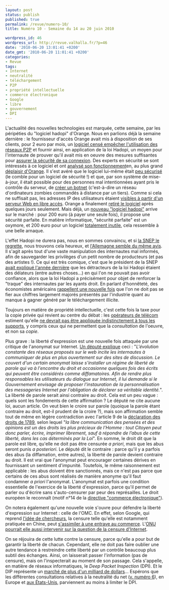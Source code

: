 ```yaml
---
layout: post
status: publish
published: true
permalink: /revue/numero-10/
title: Numéro 10 - Semaine du 14 au 20 juin 2010

wordpress_id: 46
wordpress_url: http://revue.valhalla.fr/?p=46
date: '2010-06-20 13:01:41 +0200'
date_gmt: '2010-06-20 11:01:41 +0200'
categories:
- Revue
tags:
- Internet
- neutralité
- téléchargement
- P2P
- propriété intellectuelle
- commerce électronique
- Google
- libre
- gouvernement
- DPI
---
```

<p>L'actualité des nouvelles technologies est marquée, cette semaine, par les péripéties du "logiciel hadopi" d'Orange. Nous en parlions déjà la semaine dernière : le fournisseur d'accès Orange avait mis à disposition de ses clients, pour 2 euro par mois, un <a href="http://www.pcinpact.com/actu/news/57632-orange-hadopi-controle-telechargement-henrard.htm">logiciel censé empêcher l'utilisation des réseaux P2P</a> et fournir ainsi, en application de la loi Hadopi, un moyen pour l'internaute de prouver qu'il avait mis en oeuvre des mesures suffisantes pour <a href="http://www.cyberdroit.fr/2010/06/le-delit-de-negligence-caracterisee-de-securisation-de-lacces-internet/">assurer la sécurité de sa connexion</a>. Des experts en sécurité se sont intéressés à ce logiciel et ont <a href="http://seclists.org/fulldisclosure/2010/Jun/346">analysé son fonctionnement</a><span class="lang">en</span>, au plus grand <a href="http://pro.clubic.com/legislation-loi-internet/hadopi/actualite-346770-orange-estime-loggicel-anti-hadopi-pirate.html">déplaisir d'Orange</a>. Il s'est avéré que le logiciel lui-même était <a href="http://www.numerama.com/magazine/15977-nouvelle-faille-de-securite-sur-le-logiciel-hadopi-d-orange.html">peu sécurisé</a> (le comble pour un logiciel de sécurité !) et que, par son système de mise-à-jour, il était possible pour des personnes mal intentionnées ayant pris le contrôle du serveur, de <a href="http://sid.rstack.org/blog/index.php/415-un-hadopiciel-qui-aurait-pu-tourner-au-botnet">créer un botnet</a> (c'est-à-dire un réseau d'ordinateurs zombies commandés à distance par un tiers). Comme si cela ne suffisait pas, les adresses IP des utilisateurs étaient <a href="http://pro.clubic.com/legislation-loi-internet/hadopi/actualite-346308-solution-anti-p2p-orange-filtrer-ip-clients.html">visibles à partir d'un serveur Web en libre accès</a>. Orange a finalement <a href="http://www.numerama.com/magazine/15992-logiciel-hadopi-d-orange-suspendu-une-vingtaine-de-clients-seulement.html">retiré le logiciel</a> après quelques jours seulement. Mais déjà, un <a href="http://linuxfr.org/~bruno666/29858.html">nouveau "logiciel hadopi"</a> arrive sur le marché : pour 200 euro (à payer une seule fois), il propose une sécurité parfaite. En matière informatique, "sécurité parfaite" est un oxymore, et 200 euro pour un logiciel <u>totalement inutile</u>, cela ressemble à une belle arnaque.</p>
<p>L'effet Hadopi ne durera pas, nous en sommes convaincu, et si <a href="http://www.numerama.com/magazine/15997-le-snep-craint-que-l-effet-psychologique-de-la-hadopi-ne-dure-pas.html">la SNEP le regrette</a>, nous trouvons cela heureux, et <a href="http://pro.clubic.com/legislation-loi-internet/telechargement-illegal/actualite-347480-allemagne-renonce-riposte-graduee.html">l'Allemagne semble du même avis</a>. Il s'agit après tout d'une vaste manipulation des internautes mal informés, afin de sauvegarder les privilèges d'un petit nombre de producteurs (et pas des artistes !). Ce qui est très comique, c'est que le président de la SNEP <a href="http://www.pcinpact.com/actu/news/52974-pirates-planques-voleurs-totalitaires-denonciateurs.htm">avait expliqué l'année dernière</a> que les détracteurs de la loi Hadopi étaient des délateurs (entre autres choses...) en qui l'on ne pouvait pas avoir confiance, alors que la loi Hadopi a précisément pour objet de renforcer la "traque" des internautes par les ayants droit. En parlant d'honnêteté, des économistes américains <a href="http://www.pcinpact.com/actu/news/57722-chiffres-piratage-contrefacon-droits-dauteur-chine-usa.htm">rappellent une nouvelle fois</a> que l'on ne doit pas se fier aux chiffres largement majorés présentés par l'industrie quant au manque à gagner généré par le téléchargement illicite.</p>
<p>Toujours en matière de propriété intellectuelle, c'est cette fois la taxe pour la copie privée qui revient au centre du débat : les <a href="http://www.clubic.com/disque-dur-memoire/actualite-347624-afom-conteste-taxe-copie-privee.html">opérateurs de télécom</a> estiment qu'elle <a href="http://www.numerama.com/magazine/16012-la-taxe-copie-privee-contestee-par-les-operateurs-mobiles.html">ne devrait pas être appliquée indistinctement à tous les supports</a>, y compris ceux qui ne permettent que la <i>consultation</i> de l'oeuvre, et non sa <i>copie</i>.</p>
<p>Plus grave : la liberté d'expression est une nouvelle fois attaquée par une critique de l'anonymat sur Internet. <a href="http://www.pcinpact.com/actu/news/57719-anonymat-blogueur-internet-identite.htm">Un député explique</a> ceci : "<i>L'évolution constante des réseaux proposés sur le web incite les internautes à communiquer de plus en plus ouvertement sur des sites de discussion. Le couvert d'un certain anonymat laisse s'installer un régime de liberté de parole qui va à l'encontre du droit et occasionne quelques fois des écrits qui peuvent être considérés comme diffamatoires. Afin de rendre plus responsables les utilisateurs du dialogue sur Internet, il lui demande si le Gouvernement envisage de proposer l'instauration de la personnalisation des messageries Internet par l'obligation de déclarer sa véritable identité.</i>". La liberté de parole serait ainsi contraire au droit. Cela est un peu vague : quels sont les fondements de cette affirmation ? Le député ne cite aucune loi, aucun article. On veut bien le croire sur parole (quoique la parole étant contraire au droit, est-il prudent de la croire ?), mais son affirmation semble tout de même en légère contradiction avec l'article 9 de la <a href="http://www.assemblee-nationale.fr/histoire/dudh/1789.asp">déclaration des droits de 1789</a>, selon lequel "<i>la libre communication des pensées et des opinions est un des droits les plus précieux de l’Homme : tout Citoyen peut donc parler, écrire, imprimer librement, sauf à répondre de l’abus de cette liberté, dans les cas déterminés par la Loi</i>". En somme, le droit dit que la parole est libre, qu'elle ne doit pas être censurée <i>a priori</i>, mais que les abus seront punis <i>a posteriori</i>. Le député dit le contraire : parce qu'il y a parfois des abus (la diffamation, entre autres), la liberté de parole devient contraire au droit. Il est vrai que l'anonymat peut encourager certaines dérives en fournissant un sentiment d'impunité. Toutefois, le même raisonnement est applicable : les abus doivent être sanctionnés, mais ce n'est pas parce que certains de ces abus sont réalisés de manière anonyme qu'il faut condamner <i>a priori</i> l'anonymat. L'anonymat est parfois une condition essentielle de l'exercice de la liberté d'expression, parce qu'il permet de parler ou d'écrire sans s'auto-censurer par peur des représailles. Le droit européen le reconnaît (motif n°14 de la <a href="http://eur-lex.europa.eu/LexUriServ/LexUriServ.do?uri=CELEX:32000L0031:FR:HTML">directive "commerce électronique"</a>).</p>
<p>On notera également qu'une nouvelle voie s'ouvre pour défendre la liberté d'expression sur Internet : celle de l'OMC. En effet, selon Google, qui reprend <a href="http://www.numerama.com/magazine/14453-l-omc-pourrait-etre-utilisee-pour-abolir-la-censure-sur-internet-disent-des-chercheurs.html">l'idée de chercheurs</a>, la censure telle qu'elle est notamment pratiquée en Chine, peut <a href="http://www.numerama.com/magazine/15971-google-veut-que-la-censure-soit-reconnue-comme-entrave-au-commerce.html">s'assimiler à une entrave au commerce</a>. L'<a href="http://www.numerama.com/magazine/16001-l-onu-defend-l-idee-d-une-legislation-internationale-en-faveur-d-internet.html">ONU pourrait elle aussi intervenir sur la question de la censure d'Internet</a>.</p>
<p>On se réjouira de cette lutte contre la censure, parce qu'elle a pour but de garantir la liberté de chacun. Cependant, elle ne doit pas faire oublier une autre tendance à restreindre cette liberté par un contrôle beaucoup plus subtil des échanges. Ainsi, on laisserait passer l'information (pas de censure), mais on l'inspecterait au moment de son passage. Cela s'appelle, en matière de réseaux informatiques, le <i>Deep Packet Inspection</i> (DPI). Et le DIP représente un <a href="http://www.numerama.com/magazine/16009-le-dpi-un-business-de-15-milliard-de-dollars-en-2013.html">marché de plus d'un milliard de dollars</a>... Espérons que les différentes consultations relatives à la neutralité du net (<a href="http://revue.valhalla.fr/numeros/6/">v. numéro 6</a>), en Europe et <a href="http://www.pcinpact.com/actu/news/57738-fcc-neutralite-reseaux-consultation-publique.htm">aux États-Unis</a>, parviennent au moins à limiter le DPI.</p>
